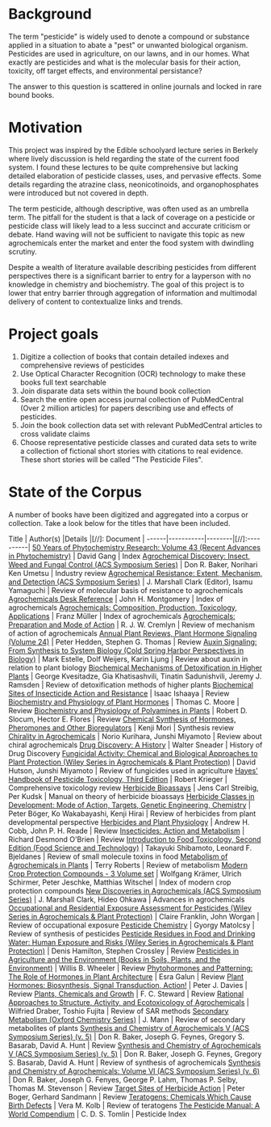 # Background
The term "pesticide" is widely used to denote a compound or substance applied in a situation to abate a "pest" or unwanted biological organism. Pesticides are used in agriculture, on our lawns, and in our homes. What exactly are pesticides and what is the molecular basis for their action, toxicity, off target effects, and environmental persistance? 

The answer to this question is scattered in online journals and locked in rare bound books.

# Motivation
This project was inspired by the Edible schoolyard lecture series in Berkely where lively discussion is held regarding the state of the current food system. I found these lectures to be quite comprehensive but lacking detailed elaboration of pesticide classes, uses, and pervasive effects. Some details regarding the atrazine class, neonicotinoids, and organophosphates were introduced but not covered in depth.

The term pesticide, although descriptive, was often used as an umbrella term. The pitfall for the student is that a lack of coverage on a pesticide or pesticide class will likely lead to a less succinct and accurate criticism or debate. Hand waving will not be sufficient to navigate this topic as new agrochemicals enter the market and enter the food system with dwindling scrutiny.

Despite a wealth of literature available describing pesticides from different perspectives there is a significant barrier to entry for a layperson with no knowledge in chemistry and biochemistry. The goal of this project is to lower that entry barrier through aggregation of information and multimodal delivery of content to contextualize links and trends.

# Project goals
1. Digitize a collection of books that contain detailed indexes and comprehensive reviews of pesticides
2. Use Optical Character Recognition (OCR) technology to make these books full text searchable
3. Join disparate data sets within the bound book collection
4. Search the entire open access journal collection of PubMedCentral (Over 2 million articles) for papers describing use and effects of pesticides.
5. Join the book collection data set with relevant PubMedCentral articles to cross validate claims
6. Choose representative pesticide classes and curated data sets to write a collection of fictional short stories with citations to real evidence. These short stories will be called "The Pesticide Files".  


# State of the Corpus
A number of books have been digitized and aggregated into a corpus or collection. Take a look below for the titles that have been included.

Title | Author(s) |Details |[//]: Document |
------|-----------|--------|[//]:----------|
[50 Years of Phytochemistry Research: Volume 43 (Recent Advances in Phytochemistry)](http://www.amazon.com/50-Years-Phytochemistry-Research-Advances/dp/3319005804/ref=sr_1_1?ie=UTF8&qid=1434945513&sr=8-1&keywords=50+years+of+phytochemistry&pebp=1434945518367&perid=1GN5P34X0WZ6TKNMH6QM) | David Gang | Index
[Agrochemical Discovery: Insect, Weed and Fungal Control (ACS Symposium Series)](http://www.amazon.com/Agrochemical-Discovery-Insect-Control-Symposium/dp/0841237247/ref=sr_1_1?ie=UTF8&qid=1434946242&sr=8-1&keywords=agrochemical+discovery&pebp=1434946254778&perid=0CAB99BNKB0WJ6W7TGVT) |  Don R. Baker, Norihari Ken Umetsu | Industry review
[Agrochemical Resistance: Extent, Mechanism, and Detection (ACS Symposium Series)](http://www.amazon.com/Agrochemical-Resistance-Mechanism-Detection-Symposium/dp/0841237239/ref=sr_1_1?ie=UTF8&qid=1434946489&sr=8-1&keywords=agrochemical+resistance&pebp=1434946575532&perid=1J8NFNJRADCVTG2WGGB9) | J. Marshall Clark (Editor), Isamu Yamaguchi | Review of molecular basis of resistance to agrochemicals
[Agrochemicals Desk Reference](http://www.amazon.com/Agrochemicals-Desk-Reference-John-Montgomery/dp/1566701678/ref=la_B001JSA0UW_1_3?s=books&ie=UTF8&qid=1434946792&sr=1-3) | John H. Montgomery | Index of agrochemicals
[Agrochemicals: Composition, Production, Toxicology, Applications](http://www.amazon.com/Agrochemicals-Composition-Production-Toxicology-Applications/dp/3527298525/ref=sr_1_9?s=books&ie=UTF8&qid=1434947357&sr=1-9&keywords=synthesis+and+chemistry+of+agrochemicals) |  Franz Müller | Index of agrochemicals
[Agrochemicals: Preparation and Mode of Action](http://www.amazon.com/Agrochemicals-Preparation-R-J-Cremlyn/dp/0471929557/ref=sr_1_fkmr1_2?ie=UTF8&qid=1434947140&sr=8-2-fkmr1&keywords=agrochemicals+preparation+and+mechanism+of+action&pebp=1434947186053&perid=1AJ02WM9VKZES89JC8PK) |  R. J. W. Cremlyn | Review of mechanism of action of agrochemicals
[Annual Plant Reviews, Plant Hormone Signaling (Volume 24)](http://www.amazon.com/Annual-Plant-Reviews-Hormone-Signaling/dp/1405138874/ref=sr_1_5?s=books&ie=UTF8&qid=1434950032&sr=1-5&keywords=plant+hormone+signaling) |  Peter Hedden, Stephen G. Thomas | Review
[Auxin Signaling: From Synthesis to System Biology (Cold Spring Harbor Perspectives in Biology)](http://www.amazon.com/Auxin-Signaling-Synthesis-Biology-Perspectives/dp/0879698985/ref=sr_1_fkmr2_1?s=books&ie=UTF8&qid=1434947665&sr=8-1-fkmr2&keywords=auxin+signalling+synthesis) |  Mark Estelle, Dolf Weijers, Karin Ljung | Review about auxin in relation to plant biology
[Biochemical Mechanisms of Detoxification in Higher Plants](http://www.amazon.com/Biochemical-Mechanisms-Detoxification-Higher-Plants/dp/3540289968/ref=tmm_hrd_swatch_0?_encoding=UTF8&sr=8-1&qid=1434947855) | George Kvesitadze, Gia Khatisashvili, Tinatin Sadunishvili, Jeremy J. Ramsden | Review of detoxification methods of higher plants
[Biochemical Sites of Insecticide Action and Resistance](http://www.amazon.com/Biochemical-Sites-Insecticide-Action-Resistance/dp/3642640222/ref=sr_1_1?ie=UTF8&qid=1434950482&sr=8-1&keywords=sites+of+insecticide+action+and+resistance&pebp=1434950497949&perid=0Q9S1ERHWSMSH3YCF29A) | Isaac Ishaaya  | Review
[Biochemistry and Physiology of Plant Hormones](http://www.amazon.com/Biochemistry-Physiology-Plant-Hormones-Thomas/dp/0387969845/ref=sr_1_1?ie=UTF8&qid=1434947770&sr=8-1&keywords=biochemistry+and+physiology+of+plant+hormones&pebp=1434947776502&perid=0SYA9RJZNABGJVDM555M) | Thomas C. Moore | Review
[Biochemistry and Physiology of Polyamines in Plants](http://www.amazon.com/Biochemistry-Physiology-Polyamines-Plants-Robert/dp/0849368650/ref=sr_1_11?s=books&ie=UTF8&qid=1434950169&sr=1-11&keywords=polyamines+in+plants) |  Robert D. Slocum, Hector E. Flores | Review
[Chemical Synthesis of Hormones, Pheromones and Other Bioregulators](http://www.amazon.com/Chemical-Synthesis-Hormones-Pheromones-Bioregulators/dp/0470697237/ref=sr_1_1?ie=UTF8&qid=1434948027&sr=8-1&keywords=chemical+synthesis+of+hormones+and+pheromones) | Kenji Mori | Synthesis review
[Chirality in Agrochemicals](http://www.amazon.com/Chirality-Agrochemicals-Norio-Kurihara/dp/0471981214/ref=sr_1_1?ie=UTF8&qid=1434948101&sr=8-1&keywords=chirality+in+agrochemicals&pebp=1434948102840&perid=06A376B30948G3AYG180) |  Norio Kurihara, Junshi Miyamoto | Review about chiral agrochemicals
[Drug Discovery: A History](http://www.amazon.com/Drug-Discovery-History-Walter-Sneader/dp/0471899801/ref=sr_1_1?ie=UTF8&qid=1434948190&sr=8-1&keywords=Drug+discovery+a+history&pebp=1434948194886&perid=03H46WCPWBSMQDT3V7E7) | Walter Sneader | History of Drug Discovery
[Fungicidal Activity: Chemical and Biological Approaches to Plant Protection (Wiley Series in Agrochemicals & Plant Protection)](http://www.amazon.com/Fungicidal-Activity-Biological-Approaches-Agrochemicals/dp/0471968064/ref=sr_1_4?ie=UTF8&qid=1434948419&sr=8-4&keywords=fungicidal+activity&pebp=1434948426335&perid=1REJXWF8B68Y2BWGK0WP) | David Hutson, Junshi Miyamoto | Review of fungicides used in agriculture
[Hayes' Handbook of Pesticide Toxicology, Third Edition](http://www.amazon.com/Hayes-Handbook-Pesticide-Toxicology-Third/dp/0123743672/ref=sr_1_1?ie=UTF8&qid=1434948489&sr=8-1&keywords=handbook+of+pesticide+toxicology&pebp=1434948492467&perid=1GMBFM5HC6Y9KV5CQB2K) | Robert Krieger | Comprehensive toxicology review
[Herbicide Bioassays](http://www.amazon.com/Herbicide-Bioassays-Jens-Carl-Streibig/dp/0849366038/ref=sr_1_1?ie=UTF8&qid=1434948556&sr=8-1&keywords=herbicide+bioassays&pebp=1434948591636&perid=1Q9Z0QDP5AGBC3S4M4CC) |  Jens Carl Streibig, Per Kudsk | Manual on theory of herbicide bioassays
[Herbicide Classes in Development: Mode of Action, Targets, Genetic Engineering, Chemistry](http://www.amazon.com/Herbicide-Classes-Development-Engineering-Chemistry/dp/3642639720/ref=sr_1_1?ie=UTF8&qid=1434948834&sr=8-1&keywords=herbicide+classes+in+development&pebp=1434948836808&perid=1JJ4VERPV62SEWESEDJ6) |  Peter Böger, Ko Wakabayashi, Kenji Hirai | Review of herbicides from plant developmental perspective
[Herbicides and Plant Physiology](http://www.amazon.com/Herbicides-Plant-Physiology-Andrew-Cobb/dp/1405129352/ref=sr_1_1?ie=UTF8&qid=1434948771&sr=8-1&keywords=herbicides+and+plant+physiology&pebp=1434948774096&perid=1W518Z974P1G0G7W151H) |  Andrew H. Cobb, John P. H. Reade | Review
[Insecticides: Action and Metabolism](http://www.amazon.com/Insecticides-Metabolism-Richard-Desmond-OBrien/dp/0125239408/ref=tmm_hrd_swatch_0?_encoding=UTF8&sr=8-1-fkmr0&qid=1434949023) | Richard Desmond O'Brien | Review
[Introduction to Food Toxicology, Second Edition (Food Science and Technology)](http://www.amazon.com/Introduction-Toxicology-Second-Science-Technology/dp/0123742862/ref=sr_1_1?ie=UTF8&qid=1434948257&sr=8-1&keywords=food+toxicology&pebp=1434948263221&perid=09W6668B2V4ARDJC3C9Z) | Takayuki Shibamoto, Leonard F. Bjeldanes | Review of small molecule toxins in food
[Metabolism of Agrochemicals in Plants](http://www.amazon.com/Metabolism-Agrochemicals-Plants-Terry-Roberts/dp/047180150X/ref=sr_1_1?ie=UTF8&qid=1434949120&sr=8-1&keywords=metabolism+of+agrochemicals+in+plants&pebp=1434949123748&perid=04P33YRF6T7SPJTB7408) | Terry Roberts | Review of metabolism
[Modern Crop Protection Compounds - 3 Volume set](http://www.amazon.com/Modern-Crop-Protection-Compounds-set/dp/352732965X/ref=sr_1_1?ie=UTF8&qid=1434949180&sr=8-1&keywords=modern+crop+protection+compounds&pebp=1434949186241&perid=170FSJ62PZ7GPTGWYC0H) | Wolfgang Krämer, Ulrich Schirmer, Peter Jeschke, Matthias Witschel  | Index of modern crop protection compounds
[New Discoveries in Agrochemicals (ACS Symposium Series)](http://www.amazon.com/New-Discoveries-Agrochemicals-ACS-Symposium/dp/0841239037/ref=sr_1_1?ie=UTF8&qid=1434949267&sr=8-1&keywords=new+discoveries+in+agrochemicals&pebp=1434949269236&perid=1J73M6156S1WTCBWQVJW) |  J. Marshall Clark, Hideo Ohkawa  | Advances in agrochemicals
[Occupational and Residential Exposure Assessment for Pesticides (Wiley Series in Agrochemicals & Plant Protection)](http://www.amazon.com/Occupational-Residential-Assessment-Pesticides-Agrochemicals/dp/0471489891/ref=sr_1_1?ie=UTF8&qid=1434949373&sr=8-1&keywords=occupational+exposure+to+agrochemicals) | Claire Franklin, John Worgan | Review of occupational exposure
[Pesticide Chemistry](http://www.amazon.com/Pesticide-Chemistry-Gyorgy-Matolcsy/dp/0444556281/ref=sr_1_1?ie=UTF8&qid=1434949460&sr=8-1&keywords=pesticide+chemistry&pebp=1434949482785&perid=188VQSMB6YY7FWES8QKT) | Gyorgy Matolcsy  | Review of synthesis of pesticides
[Pesticide Residues in Food and Drinking Water: Human Exposure and Risks (Wiley Series in Agrochemicals & Plant Protection)](http://www.amazon.com/Pesticide-Residues-Food-Drinking-Water/dp/0471489913/ref=tmm_hrd_title_0?ie=UTF8&qid=1434949631&sr=8-2) |  Denis Hamilton, Stephen Crossley | Review
[Pesticides in Agriculture and the Environment (Books in Soils, Plants, and the Environment)](http://www.amazon.com/Pesticides-Agriculture-Environment-Books-Plants/dp/0824708091/ref=tmm_hrd_title_0?ie=UTF8&qid=1434949693&sr=8-1) | Willis B. Wheeler  | Review
[Phytohormones and Patterning: The Role of Hormones in Plant Architecture](http://www.amazon.com/Phytohormones-Patterning-Hormones-Plant-Architecture/dp/9814293601/ref=sr_1_1?ie=UTF8&qid=1434949776&sr=8-1&keywords=phytohormones+and+patterning&pebp=1434949778392&perid=0WQFS40C6D70KMBE58Z5) | Esra Galun  | Review
[Plant Hormones: Biosynthesis, Signal Transduction, Action!](http://www.amazon.com/Plant-Hormones-Biosynthesis-Signal-Transduction/dp/1402026846/ref=tmm_hrd_title_0?_encoding=UTF8&sr=1-1&qid=1434949947) |  Peter J. Davies | Review
[Plants, Chemicals and Growth](http://www.amazon.com/Plants-Chemicals-Growth-F-Steward/dp/0124336132/ref=sr_1_1?ie=UTF8&qid=1434949835&sr=8-1&keywords=plant+chemicals+and+growth&pebp=1434949849627&perid=1G3N8TD3SH5WYEZR1HQG) |  F. C. Steward | Review
[Rational Approaches to Structure, Activity, and Ecotoxicology of Agrochemicals](http://www.amazon.com/Rational-Approaches-Structure-Ecotoxicology-Agrochemicals/dp/0849358590/ref=sr_1_8?ie=UTF8&qid=1434946996&sr=8-8&keywords=synthesis+and+chemistry+of+agrochemicals+baker) |  Wilfried Draber, Toshio Fujita | Review of SAR methods
[Secondary Metabolism (Oxford Chemistry Series)](http://www.amazon.com/Secondary-Metabolism-Oxford-Chemistry-Mann/dp/0198555296/ref=sr_1_1?ie=UTF8&qid=1434950410&sr=8-1&keywords=secondary+metabolism&pebp=1434950412837&perid=0WXXV70RVHZANEKNCG75) | J. Mann | Review of secondary metabolites of plants
[Synthesis and Chemistry of Agrochemicals V (ACS Symposium Series) (v. 5)](http://www.amazon.com/Synthesis-Chemistry-Agrochemicals-ACS-Symposium/dp/0841235465/ref=sr_1_3?ie=UTF8&qid=1434950634&sr=8-3&keywords=synthesis+and+chemistry+of+agrochemicals+V&pebp=1434950640600&perid=033BMCT9SB2C64RG27EE) |  Don R. Baker, Joseph G. Feynes, Gregory S. Basarab, David A. Hunt | Review
[Synthesis and Chemistry of Agrochemicals V (ACS Symposium Series) (v. 5)](http://www.amazon.com/Synthesis-Chemistry-Agrochemicals-ACS-Symposium/dp/0841235465/ref=sr_1_7?ie=UTF8&qid=1434946996&sr=8-7&keywords=synthesis+and+chemistry+of+agrochemicals+baker) | Don R. Baker, Joseph G. Feynes, Gregory S. Basarab, David A. Hunt | Review of synthesis of agrochemicals
[Synthesis and Chemistry of Agrochemicals: Volume VI (ACS Symposium Series) (v. 6)](http://www.amazon.com/Synthesis-Chemistry-Agrochemicals-ACS-Symposium/dp/0841237832/ref=sr_1_1?ie=UTF8&qid=1434950571&sr=8-1&keywords=synthesis+and+chemistry+of+agrochemicals+VI) |  Don R. Baker, Joseph G. Fenyes, George P. Lahm, Thomas P. Selby, Thomas M. Stevenson | Review
[Target Sites of Herbicide Action](http://www.amazon.com/Target-Sites-Herbicide-Action-Peter/dp/0849349850/ref=sr_1_4?ie=UTF8&qid=1434948922&sr=8-4&keywords=herbicides+mechanism+and+action&pebp=1434948930488&perid=1GV15ZE4780YPAKDK8QX) |  Peter Boger, Gerhard Sandmann | Review
[Teratogens: Chemicals Which Cause Birth Defects](http://www.amazon.com/Teratogens-Chemicals-Which-Cause-Defects/dp/1483177416/ref=sr_1_2?ie=UTF8&qid=1434950757&sr=8-2&keywords=teratogens+chemicals+which+cause&pebp=1434950794935&perid=0H42YAAZ0JGEF1GBY9JV) | Vera M. Kolb  | Review of teratogens
[The Pesticide Manual: A World Compendium](http://www.amazon.com/Pesticide-Manual-World-Compendium/dp/1901396185/ref=sr_1_1?ie=UTF8&qid=1434949573&sr=8-1&keywords=pesticide+manual+world) | C. D. S. Tomlin | Pesticide Index
